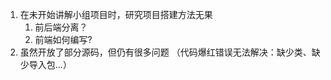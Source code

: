 1. 在未开始讲解小组项目时，研究项目搭建方法无果
   1. 前后端分离？
   2. 前端如何编写?
2. 虽然开放了部分源码，但仍有很多问题
   （代码爆红错误无法解决：缺少类、缺少导入包...）